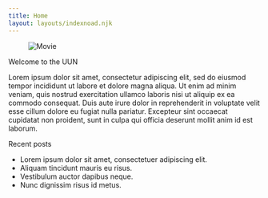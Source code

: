 ```yaml
---
title: Home
layout: layouts/indexnoad.njk
---
```

<div class="flex w-[100%] gap-5">
	<div class="card lg:card-side bg-blue-500 dark:bg-blue-400 shadow-xl text-primary-content w-[60%]">
		<figure>
			<img src="/assets/img/Homepage_main.jpg" alt="Movie" class="w-min"/>
		</figure>
		<div class="card-body">
			<span class="card-title text-2xl font-bold">Welcome to the UUN</span>
			<p>Lorem ipsum dolor sit amet, consectetur adipiscing elit, sed do eiusmod tempor incididunt ut labore et dolore magna aliqua. Ut enim ad minim veniam, quis nostrud exercitation ullamco laboris nisi ut aliquip ex ea commodo consequat. Duis aute irure dolor in reprehenderit in voluptate velit esse cillum dolore eu fugiat nulla pariatur. Excepteur sint occaecat cupidatat non proident, sunt in culpa qui officia deserunt mollit anim id est laborum.</p>
		</div>
	</div>
	<div class="card shadow-xl bg-blue-500 dark:bg-blue-400 text-primary-content w-[40%]">
		<div class="card-body">
			<span class="card-title text-2xl font-bold">Recent posts</span>
			<ul>
				<li class="text-ellipsis">Lorem ipsum dolor sit amet, consectetuer adipiscing elit.</li>
				<li class="text-ellipsis">Aliquam tincidunt mauris eu risus.</li>
				<li class="text-ellipsis">Vestibulum auctor dapibus neque.</li>
				<li class="text-ellipsis">Nunc dignissim risus id metus.</li>
			</ul>
		</div>
	</div>
</div>